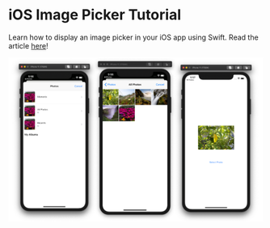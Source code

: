 # iOS Image Picker Tutorial

Learn how to display an image picker in your iOS app using Swift. Read the article [here](https://rahmanfadhil/ios-image-picker/)!

![result](./result.png)

